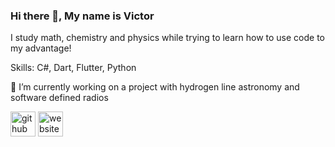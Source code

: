 ### Hi there 👋, My name is Victor
I study math, chemistry and physics while trying to learn how to use code to my advantage!

Skills: C#, Dart, Flutter, Python

🔭 I’m currently working on a project with hydrogen line astronomy and software defined radios

[<img src='https://cdn.jsdelivr.net/npm/simple-icons@3.0.1/icons/github.svg' alt='github' height='40'>](https://github.com/byggemandboesen)  [<img src='https://cdn.jsdelivr.net/npm/simple-icons@3.0.1/icons/icloud.svg' alt='website' height='40'>](https://myastronomyjourney.wordpress.com/)  
